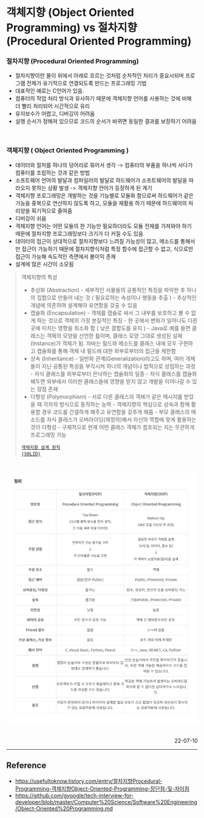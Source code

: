 # 객체지향 (Object Oriented Programming) vs 절차지향 (Procedural Oriented Programming)

### 절차지향 (Procedural Oriented Programming)
- 절차지향이란 물이 위에서 아래로 흐르는 것처럼 순차적인 처리가 중요시되며 프로그램 전체가 유기적으로 연결되도록 만드는 프로그래밍 기법
- 대표적인 예로는 C언어가 있음. 
- 컴퓨터의 작업 처리 방식과 유사하기 때문에 객체지향 언어를 사용하는 것에 비해 더 빨리 처리되어 시간적으로 유리
- 유지보수가 어렵고, 디버깅이 어려움
- 실행 순서가 정해져 있으므로 코드의 순서가 바뀌면 동일한 결과를 보장하기 어려움

<br>

### 객체지향 ( Object Oriented Programming )
- 데이터와 절차를 하나의 덩어리로 묶어서 생각 -> 컴퓨터의 부품을 하나씩 사다가 컴퓨터를 조립하는 것과 같은 방법
- 소프트웨어 언어의 발달과 컴파일러의 발달로 하드웨어가 소프트웨어의 발달을 따라오지 못하는 상황 발생 -> 객체지향 언어가 등장하게 된 계기
- 객체지향 프로그래밍은 개발하는 것을 기능별로 모듈화 함으로써 하드웨어가 같은 기능을 중복으로 연산하지 않도록 하고, 모듈을 재활용 하기 때문에 하드웨어의 처리양을 획기적으로 줄여줌
- 디버깅이 쉬움
- 객체지향 언어는 어떤 모듈의 한 기능만 필요하더라도 모듈 전체를 가져와야 하기 때문에 절차지향 프로그래밍보다 크기가 더 커질 수도 있음
- 데이터의 접근이 상대적으로 절차지향보다 느려질 가능성이 많고, 메소드를 통해서만 접근이 가능하기 때문에 절차지향식처럼 특정 함수에 접근할 수 없고, 식으로만 접근이 가능해 속도적인 측면에서 불이익 존재
- 설계에 많은 시간이 소모됨

>객체지향의 특성
>- 추상화 (Abstraction)
>       - 세부적인 사물들의 공통적인 특징을 파악한 후 하나의 집합으로 만들어 내는 것 ( 필요로하는 속성이나 행동을 추출 )
>       - 추상적인 개념에 의존하여 설계해야 유연함을 갖출 수 있음
>- 캡슐화 (Encapsulation)
>       - 객체를 캡슐로 싸서 그 내부를 보호하고 볼 수 없게 하는 것으로 객체의 가장 본질적인 특징
>       - 한 곳에서 변화가 일어나도 다른 곳에 미치는 영향을 최소화 함 ( 낮은 결합도를 유지 )
>       - Java로 예를 들면 클래스는 객체의 모양을 선언한 틀이며, 클래스 모양 그대로 생성된 실체(Instance)가 객체가 됨. 자바는 필드와 메소드를 클래스 내에 모두 구현하고 캡슐화를 통해 객체 내 필드에 대한 외부로부터의 접근을 제한함
>- 상속 (Inheritance)
>       - 일반화 관계(Generalization)라고도 하며, 여러 개체들이 지닌 공통된 특성을 부각시켜 하나의 개념이나 법칙으로 성립하는 과정
>       - 자식 클래스를 외부로부터 은닉하는 캡슐화의 일종
>       - 자식 클래스를 캡슐화 해두면 외부에서 이러한 클래스들에 영향을 받지 않고 개발을 이어나갈 수 있는 장점 존재
>- 다형성 (Polymorphism)
>       - 서로 다른 클래스의 객체가 같은 메시지를 받았을 때 각자의 방식으로 동작하는 능력
>       - 객체지향의 핵심으로 상속과 함께 활용할 경우 코드를 간결하게 해주고 유연함을 갖추게 해줌
>       - 부모 클래스의 메소드를 자식 클래스가 오버라이딩(재정의)해서 자신의 역할에 맞게 활용하는 것이 다형성
>       - 구체적으로 현재 어떤 클래스 객체가 참조되는 지는 무관하게 프로그래밍 가능
>
><code>[객체지향 설계 원칙 (SOLID)](../../Design%20Pattern/SOLID.md)</code>

<br>

![POP vs OOP](./img/OOP_POP.PNG)

<br>

<div style="text-align: right">22-07-10</div>

-------

## Reference
- https://usefultoknow.tistory.com/entry/절차지향Procedural-Programming-객체지향Object-Oriented-Programming-장단점-및-차이점
- https://github.com/gyoogle/tech-interview-for-developer/blob/master/Computer%20Science/Software%20Engineering/Object-Oriented%20Programming.md